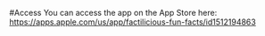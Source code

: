 #Access
You can access the app on the App Store here: 
https://apps.apple.com/us/app/factilicious-fun-facts/id1512194863
